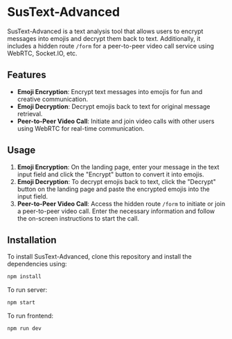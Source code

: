 # SusText-Advanced

SusText-Advanced is a text analysis tool that allows users to encrypt messages into emojis and decrypt them back to text. Additionally, it includes a hidden route `/form` for a peer-to-peer video call service using WebRTC, Socket.IO, etc.

## Features

- **Emoji Encryption**: Encrypt text messages into emojis for fun and creative communication.
- **Emoji Decryption**: Decrypt emojis back to text for original message retrieval.
- **Peer-to-Peer Video Call**: Initiate and join video calls with other users using WebRTC for real-time communication.

## Usage

1. **Emoji Encryption**: On the landing page, enter your message in the text input field and click the "Encrypt" button to convert it into emojis.
2. **Emoji Decryption**: To decrypt emojis back to text, click the "Decrypt" button on the landing page and paste the encrypted emojis into the input field.
3. **Peer-to-Peer Video Call**: Access the hidden route `/form` to initiate or join a peer-to-peer video call. Enter the necessary information and follow the on-screen instructions to start the call.

## Installation

To install SusText-Advanced, clone this repository and install the dependencies using:

```bash
npm install
```

To run server:

```bash
npm start
```

To run frontend:

```bash
npm run dev
```
